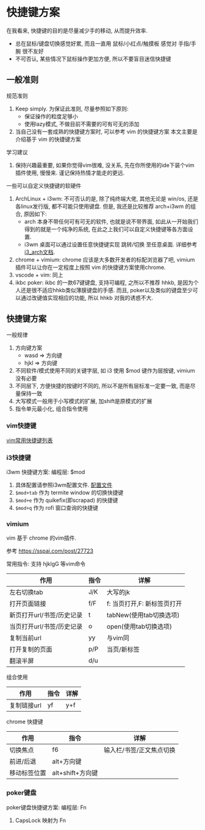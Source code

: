 # 快捷键方案

在我看来, 快捷键的目的是尽量减少手的移动, 从而提升效率.
- 总在鼠标/键盘切换感觉好累, 而且一直用 鼠标/小红点/触摸板 感觉对 手指/手腕 很不友好
- 不可否认, 某些情况下鼠标操作更加方便, 所以不要盲目迷信快捷键

## 一般准则
规范准则
1. Keep simply. 为保证此准则, 尽量参照如下原则:
    - 保证操作的粒度足够小
    - 使用lazy模式, 不做目前不需要的可有可无的添加
2. 当自己没有一套成熟的快捷键方案时, 可以参考 vim 的快捷键方案
本文主要是介绍基于 vim 的快捷键方案

学习建议
1. 保持兴趣最重要, 如果你觉得vim很难, 没关系, 先在你所使用的ide下装个vim插件使用, 慢慢来. 谨记保持热情才能走的更远.

一些可以自定义快捷键的软硬件
1. ArchLinux + i3wm: 不可否认的是, 除了纯终端大佬, 其他无论是 win/os, 还是各linux发行版, 都不可能只使用键盘. 但是, 我还是比较推荐 arch+i3wm 的组合, 原因如下:
    - arch 本身不带任何可有可无的软件, 也就是说不带界面, 如此从一开始我们得到的就是一个纯净的系统, 在此之上我们可以自定义快捷键等各方面设置.
    - i3wm 桌面可以通过设置任意快捷键实现 跳转/切换 至任意桌面. 详细参考 [i3_arch文档](https://wiki.archlinux.org/index.php/i3_(简体中文)).
2. chrome + vimium: chrome 应该是大多数开发者的标配浏览器了吧, vimium 插件可以让你在一定程度上按照 vim 的快捷键方案使用chrome.
3. vscode + vim: 同上
4. ikbc poker: ikbc 的一款67键键盘, 支持可编程, 之所以不推荐 hhkb, 是因为个人还是很不适应hhkb类似薄膜键盘的手感. 而且, poker以及类似的键盘至少可以通过改键值实现相应的功能, 所以 hhkb 对我的诱惑不大.

## 快捷键方案
一般规律
1. 方向键方案
    - wasd => 方向键
    - hjkl => 方向键
2. 不同软件/模式使用不同的关键字层, 如 i3 使用 $mod 键作为层按键, vimium没有必要
3. 不同层下, 方便快捷的按键时不同的, 所以不是所有层标准一定要一致, 而是尽量保持一致
4. 大写模式一般用于小写模式的扩展, 加shift是原模式的扩展
5. 指令单元最小化, 组合指令使用

### vim快捷键
[vim常用快捷键列表](/develop/vim/shortcuts.md)

### i3快捷键
i3wm 快捷键方案: 编程层: $mod
1. 具体配置请参照i3wm配置文件. [配置文件](/os/arch/config/i3/config)
2. `$mod+tab` 作为 termite window 的切换快捷键
2. `$mod+e` 作为 quikefix(即scrapad) 的快捷键
3. `$mod+q` 作为 rofi 窗口查询的快捷键

### vimium
vim 基于 chrome 的vim插件.

参考 https://sspai.com/post/27723

常用指令: 支持 hjklgG 等vim命令

| 作用              | 指令  | 详解                |
|-----------------|-----|-------------------|
| 左右切换tab         | J/K | 大写的jk             |
| 打开页面链接          | f/F | f: 当页打开,F: 新标签页打开 |
| 新页打开url/书签/历史记录 | t   | tabNew(使用tab切换选项) |
| 当页打开url/书签/历史记录 | o   | open(使用tab切换选项)   |
| 复制当前url         | yy  | 与vim同             |
| 打开复制的页面         | p/P | 当页/新标签            |
| 翻滚半屏            | d/u |                   |

组合使用

| 作用      | 指令  | 详解  |
|---------|-----|-----|
| 复制链接url | yf  | y+f |

chrome 快捷键

| 作用     | 指令            | 详解            |
|--------|---------------|---------------|
| 切换焦点   | f6            | 输入栏/书签/正文焦点切换 |
| 前进/后退  | alt+方向键       |               |
| 移动标签位置 | alt+shift+方向键 |               |

### poker键盘
poker键盘快捷键方案: 编程层: Fn
1. CapsLock 映射为 Fn
